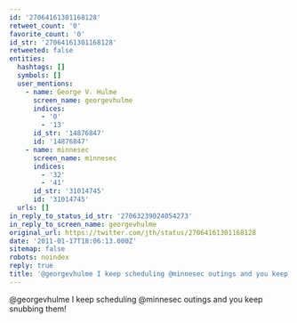 ```yaml
---
id: '27064161301168128'
retweet_count: '0'
favorite_count: '0'
id_str: '27064161301168128'
retweeted: false
entities:
  hashtags: []
  symbols: []
  user_mentions:
    - name: George V. Hulme
      screen_name: georgevhulme
      indices:
        - '0'
        - '13'
      id_str: '14876847'
      id: '14876847'
    - name: minnesec
      screen_name: minnesec
      indices:
        - '32'
        - '41'
      id_str: '31014745'
      id: '31014745'
  urls: []
in_reply_to_status_id_str: '27063239024054273'
in_reply_to_screen_name: georgevhulme
original_url: https://twitter.com/jth/status/27064161301168128
date: '2011-01-17T18:06:13.000Z'
sitemap: false
robots: noindex
reply: true
title: '@georgevhulme I keep scheduling @minnesec outings and you keep snubbing them!'
---
```


@georgevhulme I keep scheduling @minnesec outings and you keep snubbing them!